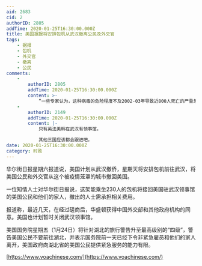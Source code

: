 ```yaml
---
aid: 2683
cid: 2
authorID: 2805
addTime: 2020-01-25T16:30:00.000Z
title: 美国据报将安排包机从武汉撤离公民及外交官
tags:
    - 据报
    - 包机
    - 外交官
    - 撤离
    - 公民
comments:
    -
        authorID: 2805
        addTime: 2020-01-25T16:30:00.000Z
        content: >-
            “一些专家认为，这种病毒的危险程度不及2002-03年导致近800人死亡的严重急性呼吸道综合症（SARS），也不及自2012年以来已经造成700多人死亡的中东呼吸综合症（MERS）。”
    -
        authorID: 2149
        addTime: 2020-01-25T16:30:00.000Z
        content: |-
            只有英法美韩在武汉有领事馆。

            其他三国应该都会跟进吧。
date: 2020-01-25T16:30:00.000Z
category: 时政
---
```


华尔街日报星期六报道说，美国计划从武汉撤侨，星期天将安排包机前往武汉，将美国公民和外交官从这个被疫情笼罩的城市撤回美国。

一位知情人士对华尔街日报说，这架能乘坐230人的包机将接回美国驻武汉领事馆的美国公民和他们的家人，撤出的人士需承担相关费用。

报道称，最近几天，在经过磋商后，华盛顿获得中国外交部和其他政府机构的同意。美国也计划暂时关闭武汉领事馆。

美国国务院星期五（1月24日）将针对湖北的旅行警告升至最高级别的“四级”，警告美国公民不要前往湖北，并表示国务院前一天已经下令非紧急雇员和他们的家人离开，美国政府向湖北省的美国公民提供紧急服务的能力有限。

[https://www.voachinese.com/](https://www.voachinese.com/)
